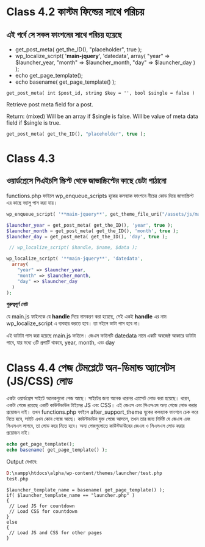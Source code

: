 # Class 4.2 কাস্টম ফিল্ডের সাথে পরিচয়

## এই পর্বে সে সকল ফাংশনের সাথে পরিচয় হয়েছে

- get_post_meta( get_the_ID(), "placeholder", true );
- wp_localize_script( '**main-jquery**', 'datedata', array( "year" => $launcher_year, "month" => $launcher_month,  "day" => $launcher_day ) );
- echo get_page_template();
- echo basename( get_page_template() );


```
get_post_meta( int $post_id, string $key = '', bool $single = false )
```
Retrieve post meta field for a post.

Return: (mixed) Will be an array if $single is false. Will be value of meta data field if $single is true.

```php
get_post_meta( get_the_ID(), "placeholder", true );
```

# Class 4.3
## ওয়ার্ডপ্রেসে পিএইচপি স্ক্রিপ্ট থেকে জাভাস্ক্রিপ্টের কাছে ডেটা পাঠানো 

functions.php ফাইলে wp_enqueue_scripts হুকের কলব্যাক ফাংশনে নীচের কোড দিয়ে জাভাস্ক্রিপ্ট এর কাছে ভ্যালু পাস করা যায়।

```php
wp_enqueue_script( '**main-jquery**', get_theme_file_uri("/assets/js/main.js"), array('jquery'), null, true );

$launcher_year = get_post_meta( get_the_ID(), 'year', true );
$launcher_month = get_post_meta( get_the_ID(), 'month', true );
$launcher_day = get_post_meta( get_the_ID(), 'day', true );

 // wp_localize_script( $handle, $name, $data );

wp_localize_script( '**main-jquery**', 'datedata',
  array(
    "year" => $launcher_year,
    "month" => $launcher_month,
    "day" => $launcher_day
  )
);
```
**গুরুত্বপূর্ণ নোট**

যে main.js ফাইলকে যে **handle** দিয়ে নামকরণ করা হয়েছে, সেই একই **handle** এর নাম wp_localize_script এ ব্যবহার করতে হবে। তা নইলে ডাটা পাস হবে না।

এই ডাটাটা পাস করা হয়েছে main.js ফাইলে। জেএস ফাইলটি datedata নামে একটি অবজেক্ট আকারে ডাটাটা পাবে, যার মধ্যে ৩টি প্রপার্টি থাকবে, year, month, এবং day

# Class 4.4 পেজ টেমপ্লেটে অন-ডিমান্ড অ্যাসেটস (JS/CSS) লোড

একটা ওয়ার্ডপ্রেস সাইটে অনেকগুলো পেজ আছে। সাইটের জন্য অনেক ধরেনর এ্যাসেট লোড করা হয়েছে। ধরেন, একটা পেজে রয়েছে একটি কাউন্টডাউন টাইমের JS এবং CSS। এই জেএস এবং সিএসএস অন্য পেজে লোড করার প্রয়োজন নাই। তখন functions.php ফাইলে after_support_theme হুকের কলব্যাক ফাংশনে চেক করে নিতে হবে, সাইট এখন কোন পেজে আছে। কাউন্টডাউন যুক্ত পেজে আসলে, তখন তার জন্য নির্দিষ্ট যে জেএস এবং সিএসএস লাগবে, তা লোড করে নিতে হবে। অন্য পেজগুলোতে কাউন্টডাউনের জেএস ও সিএসএস লোড করার প্রয়োজন নাই।

```php
echo get_page_template();
echo basename( get_page_template() );
```

Output দেখাবে:

```php
D:\xampp\htdocs\alpha/wp-content/themes/launcher/test.php
test.php
```

```
$launcher_template_name = basename( get_page_template() );
if( $launcher_template_name == "launcher.php" )
{
 // Load JS for countdown
 // Load CSS for countdown
}
else
{
 // Load JS and CSS for other pages
}
```
